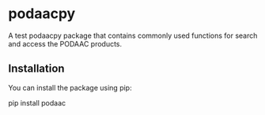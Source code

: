 # podaacpy
A test podaacpy package that contains commonly used functions for search and access the PODAAC products. 

## Installation

You can install the package using pip:

   pip install podaac

